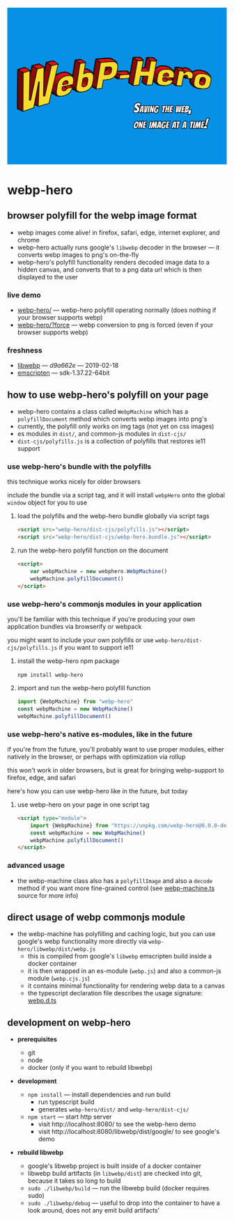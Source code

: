 
![webp-hero](webp-hero.jpg)

webp-hero
=========

browser polyfill for the webp image format
------------------------------------------

- webp images come alive! in firefox, safari, edge, internet explorer, and chrome
- webp-hero actually runs google's `libwebp` decoder in the browser — it converts webp images to png's on-the-fly
- webp-hero's polyfill functionality renders decoded image data to a hidden canvas, and converts that to a png data url which is then displayed to the user

### live demo

- [webp-hero/](https://chasemoskal.com/webp-hero/?force) — webp-hero polyfill operating normally (does nothing if your browser supports webp)
- [webp-hero/?force](https://chasemoskal.com/webp-hero/?force) — webp conversion to png is forced (even if your browser supports webp)

### freshness

- [libwebp](https://github.com/webmproject/libwebp/commit/d9a662e1aad3e23a6c370e6691366f2d077d697c) — *d9a662e* — 2019-02-18
- [emscripten](https://github.com/emscripten-core/emscripten) — sdk-1.37.22-64bit

how to use webp-hero's polyfill on your page
--------------------------------------------

- webp-hero contains a class called `WebpMachine` which has a `polyfillDocument` method which converts webp images into png's
- currently, the polyfill only works on img tags (not yet on css images)
- es modules in `dist/`, and common-js modules in `dist-cjs/`
- `dist-cjs/polyfills.js` is a collection of polyfills that restores ie11 support

### use webp-hero's bundle with the polyfills

this technique works nicely for older browsers

include the bundle via a script tag, and it will install `webpHero` onto
the global `window` object for you to use

1. load the polyfills and the webp-hero bundle globally via script tags

	```html
	<script src="webp-hero/dist-cjs/polyfills.js"></script>
	<script src="webp-hero/dist-cjs/webp-hero.bundle.js"></script>
	```

2. run the webp-hero polyfill function on the document

	```html
	<script>
		var webpMachine = new webphero.WebpMachine()
		webpMachine.polyfillDocument()
	</script>
	```

### use webp-hero's commonjs modules in your application

you'll be familiar with this technique if you're producing your own application
bundles via browserify or webpack

you might want to include your own polyfills or use `webp-hero/dist-cjs/polyfills.js` if you want to support ie11

1. install the webp-hero npm package

	`npm install webp-hero`

2. import and run the webp-hero polyfill function

	```js
	import {WebpMachine} from "webp-hero"
	const webpMachine = new WebpMachine()
	webpMachine.polyfillDocument()
	```

### use webp-hero's native es-modules, like in the future

if you're from the future, you'll probably want to use proper modules, either natively in the browser, or perhaps with optimization via rollup

this won't work in older browsers, but is great for bringing webp-support to firefox, edge, and safari

here's how you can use webp-hero like in the future, but today

1. use webp-hero on your page in one script tag

	```html
	<script type="module">
		import {WebpMachine} from "https://unpkg.com/webp-hero@0.0.0-dev.19/dist/webp-machine.js"
		const webpMachine = new WebpMachine()
		webpMachine.polyfillDocument()
	</script>
	```

### advanced usage

- the webp-machine class also has a `polyfillImage` and also a `decode` method if you want more fine-grained control (see [webp-machine.ts](./source/webp-machine.ts) source for more info)

direct usage of webp commonjs module
------------------------------------

- the webp-machine has polyfilling and caching logic, but you can use google's webp functionality more directly via `webp-hero/libwebp/dist/webp.js`
	- this is compiled from google's `libwebp` emscripten build inside a docker container
	- it is then wrapped in an es-module (`webp.js`) and also a common-js module (`webp.cjs.js`)
	- it contains minimal functionality for rendering webp data to a canvas
	- the typescript declaration file describes the usage signature: [webp.d.ts](./libwebp/source/webp.d.ts)

development on webp-hero
------------------------

- **prerequisites**
	- git
	- node
	- docker (only if you want to rebuild libwebp)

- **development**
	- `npm install` — install dependencies and run build
		- run typescript build
		- generates `webp-hero/dist/` and `webp-hero/dist-cjs/`
	- `npm start` — start http server
		- visit http://localhost:8080/ to see the webp-hero demo
		- visit http://localhost:8080/libwebp/dist/google/ to see google's demo

- **rebuild libwebp**
	- google's libwebp project is built inside of a docker container
	- libwebp build artifacts (in `libwebp/dist`) are checked into git, because it takes so long to build
	- `sudo ./libwebp/build` — run the libwebp build (docker requires sudo)
	- `sudo ./libwebp/debug` — useful to drop into the container to have a look around, does not any emit build artifacts'
